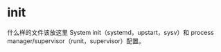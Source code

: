 # init

什么样的文件该放这里
System init（systemd，upstart，sysv）和 process manager/supervisor（runit，supervisor）配置。